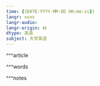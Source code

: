 ```yaml
---
time: {{DATE:YYYY-MM-DD HH:mm:ss}}
langr: xxxx
langr-audio: 
langr-origin: 《》
dtype: 英语
subject: 大学英语
---
```


^^^article




^^^words



^^^notes
